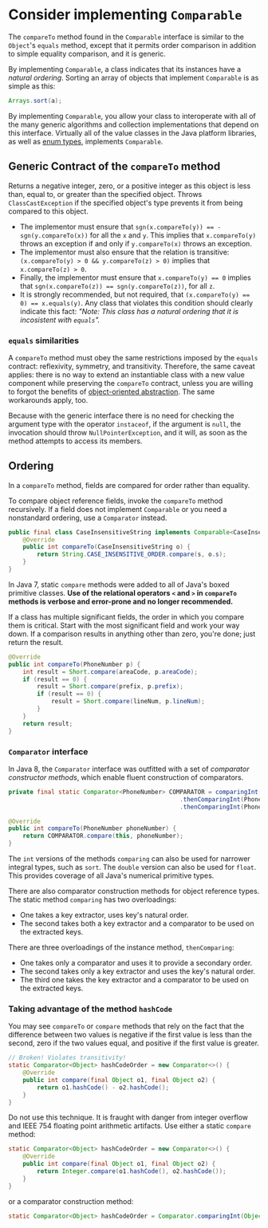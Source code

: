 # Consider implementing ```Comparable```

The ```compareTo``` method found in the ```Comparable``` interface is similar to the ```Object```'s ```equals``` method, except that it permits order comparison in addition to simple equality comparison, and it is generic.

By implementing ```Comparable```, a class indicates that its instances have a _natural ordering_. Sorting an array of objects that implement ```Comparable``` is as simple as this:

```java
Arrays.sort(a);
```

By implementing ```Comparable```, you allow your class to interoperate with all of the many generic algorithms and collection implementations that depend on this interface. Virtually all of the value classes in the Java platform libraries, as well as [enum types](../06_Enums_and_Annotations/34_use_enums_instead_of_int_constants.md), implements ```Comparable```.

## Generic Contract of the ```compareTo``` method

Returns a negative integer, zero, or a positive integer as this object is less than, equal to, or greater than the specified object. Throws ```ClassCastException``` if the specified object's type prevents it from being compared to this object.

* The implementor must ensure that ```sgn(x.compareTo(y)) == -sgn(y.compareTo(x))``` for all the ```x``` and ```y```. This implies that ```x.compareTo(y)``` throws an exception if and only if ```y.compareTo(x)``` throws an exception.
* The implementor must also ensure that the relation is transitive: ```(x.compareTo(y) > 0 && y.compareTo(z) > 0)``` implies that ```x.compareTo(z) > 0```.
* Finally, the implementor must ensure that ```x.compareTo(y) == 0``` implies that ```sgn(x.compareTo(z)) == sgn(y.compareTo(z))```, for all ```z```.
* It is strongly recommended, but not required, that ```(x.compareTo(y) == 0) == x.equals(y)```. Any class that violates this condition should clearly indicate this fact: _"Note: This class has a natural ordering that it is incosistent with ```equals```"._

### ```equals``` similarities

A ```compareTo``` method must obey the same restrictions imposed by the ```equals``` contract: reflexivity, symmetry, and transitivity. Therefore, the same caveat applies: there is no way to extend an instantiable class with a new value component while preserving the ```compareTo``` contract, unless you are willing to forgot the benefits of [object-oriented abstraction](10_obey_the_general_contract_when_overriding_equals.md). The same workarounds apply, too.

Because with the generic interface there is no need for checking the argument type with the operator ```instaceof```, if the argument is ```null```, the invocation should throw ```NullPointerException```, and it will, as soon as the method attempts to access its members.

## Ordering

In a ```compareTo``` method, fields are compared for order rather than equality.

To compare object reference fields, invoke the ```compareTo``` method recursively. If a field does not implement ```Comparable``` or you need a nonstandard ordering, use a ```Comparator``` instead.

```java
public final class CaseInsensitiveString implements Comparable<CaseInsensitiveString> {
    @Override
    public int compareTo(CaseInsensitiveString o) {
        return String.CASE_INSENSITIVE_ORDER.compare(s, o.s);
    }
}
```

In Java 7, static ```compare``` methods were added to all of Java's boxed primitive classes. **Use of the relational operators ```<``` and ```>``` in ```compareTo``` methods is verbose and error-prone and no longer recommended.**

If a class has multiple significant fields, the order in which you compare them is critical. Start with the most significant field and work your way down. If a comparison results in anything other than zero, you're done; just return the result.

```java
@Override
public int compareTo(PhoneNumber p) {
    int result = Short.compare(areaCode, p.areaCode);
    if (result == 0) {
        result = Short.compare(prefix, p.prefix);
        if (result == 0) {
            result = Short.compare(lineNum, p.lineNum);
        }
    }
    return result;
}
```

### ```Comparator``` interface

In Java 8, the ```Comparator``` interface was outfitted with a set of _comparator constructor methods_, which enable fluent construction of comparators.

```java
private final static Comparator<PhoneNumber> COMPARATOR = comparingInt(PhoneNumber::areaCode)
                                                .thenComparingInt(PhoneNumber::prefix)
                                                .thenComparingInt(PhoneNumber::lineNum);

@Override
public int compareTo(PhoneNumber phoneNumber) {
    return COMPARATOR.compare(this, phoneNumber);
}
```

The ```int``` versions of the methods ```comparing``` can also be used for narrower integral types, such as ```sort```. The ```double``` version can also be used for ```float```. This provides coverage of all Java's numerical primitive types.

There are also comparator construction methods for object reference types. The static method ```comparing``` has two overloadings:

* One takes a key extractor, uses key's natural order.
* The second takes both a key extractor and a comparator to be used on the extracted keys.

There are three overloadings of the instance method, ```thenComparing```:

* One takes only a comparator and uses it to provide a secondary order.
* The second takes only a key extractor and uses the key's natural order.
* The third one takes the key extractor and a comparator to be used on the extracted keys.

### Taking advantage of the method ```hashCode```

You may see ```compareTo``` or ```compare``` methods that rely on the fact that the difference between two values is negative if the first value is less than the second, zero if the two values equal, and positive if the first value is greater.

```java
// Broken! Violates transitivity!
static Comparator<Object> hashCodeOrder = new Comparator<>() {
    @Override
    public int compare(final Object o1, final Object o2) {
        return o1.hashCode() - o2.hashCode();
    }
}
```

Do not use this technique. It is fraught with danger from integer overflow and IEEE 754 floating point arithmetic artifacts. Use either a static ```compare``` method:

```java
static Comparator<Object> hashCodeOrder = new Comparator<>() {
    @Override
    public int compare(final Object o1, final Object o2) {
        return Integer.compare(o1.hashCode(), o2.hashCode());
    }
}
```

or a comparator construction method:

```java
static Comparator<Object> hashCodeOrder = Comparator.comparingInt(Object::hashCode);
```
